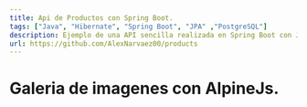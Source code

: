 ```yaml
---
title: Api de Productos con Spring Boot.
tags: ["Java", "Hibernate", "Spring Boot", "JPA" ,"PostgreSQL"]
description: Ejemplo de una API sencilla realizada en Spring Boot con Java 20, además de eso se implemanta un Arquitectura limpia. 
url: https://github.com/AlexNarvaez00/products 
---
```

# Galeria de imagenes con AlpineJs.

